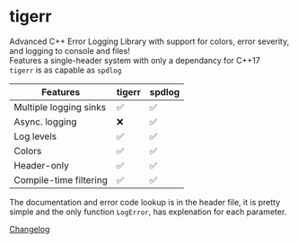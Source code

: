 # tigerr
Advanced C++ Error Logging Library with support for colors, error severity, and logging to console and files!<br>
Features a single-header system with only a dependancy for C++17<br>
`tigerr` is as capable as `spdlog`

| Features        | tigerr | spdlog |
|----------------|-------------|-------|
| Multiple logging sinks         | ✅          | ✅    |
| Async. logging     | ❌          | ✅    |
| Log levels         | ✅           | ✅     |
| Colors     | ✅           | ✅    |
| Header-only  | ✅          | ✅    |
| Compile-time filtering  | ✅          | ✅    |

The documentation and error code lookup is in the header file, it is pretty simple and the only function `LogError`, has explenation for each parameter.

[Changelog](CHANGELOG.MD)
